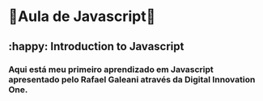 # :rocket:Aula de Javascript:rocket:

## :happy: Introduction to Javascript

### Aqui está meu primeiro aprendizado em Javascript apresentado pelo Rafael Galeani através da Digital Innovation One.






